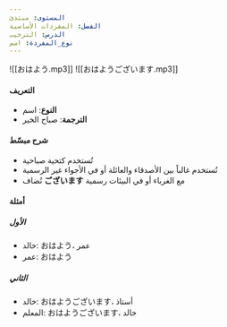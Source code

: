 ```yaml
---
المستوى: مبتدئ
الفصل: المفردات الأساسية
الدرس: الترحيب
نوع_المفردة: اسم
---
```


![[おはよう.mp3]]
![[おはようございます.mp3]]

#### التعريف

- **النوع**: اسم
- **الترجمة**: صباح الخير

#### شرح مبسّط

- تُستخدم كتحية صباحية
- تُستخدم غالباً بين الأصدقاء والعائلة أو في الأجواء غير الرسمية
- تُضاف **ございます** مع الغرباء أو في البيئات رسمية

#### أمثلة

##### الأول

- خالد: おはよう، عمر
- عمر: おはよう

##### الثاني

- خالد: おはようございます، أستاذ
- المعلم: おはようございます، خالد
